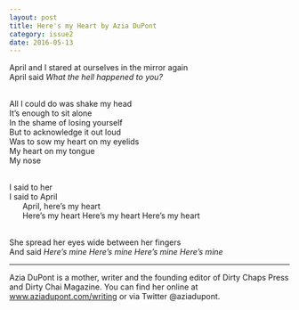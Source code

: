 ```yaml
---
layout: post
title: Here's my Heart by Azia DuPont
category: issue2
date: 2016-05-13
---
```


April and I stared at ourselves in the mirror again<br>
April said *What the hell happened to you?*<br><br>

All I could do was shake my head<br>
It’s enough to sit alone<br>
In the shame of losing yourself<br>
But to acknowledge it out loud<br>
Was to sow my heart on my eyelids<br>
My heart on my tongue<br>
My nose<br><br>

I said to her<br>
I said to April<br>
&nbsp;&nbsp;&nbsp;&nbsp;&nbsp;&nbsp;April, here’s my heart<br>
&nbsp;&nbsp;&nbsp;&nbsp;&nbsp;&nbsp;Here’s my heart Here’s my heart Here’s my heart<br><br>

She spread her eyes wide between her fingers<br>
And said *Here’s mine Here’s mine Here’s mine Here’s mine*

___

Azia DuPont is a mother, writer and the founding editor of Dirty Chaps Press and Dirty Chai Magazine. You can find her online at www.aziadupont.com/writing or via Twitter @aziadupont.
